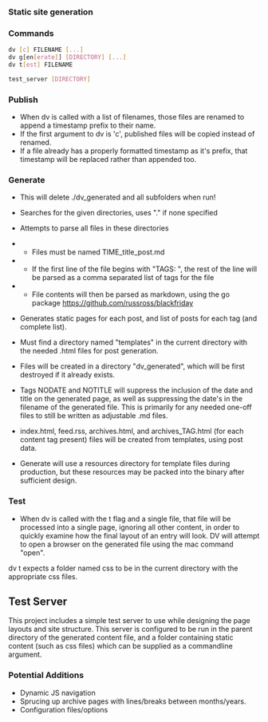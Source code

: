 ### Static site generation

### Commands
```bash
dv [c] FILENAME [...]
dv g[en[erate]] [DIRECTORY] [...]
dv t[est] FILENAME

test_server [DIRECTORY]
```

### Publish
* When dv is called with a list of filenames, those files are renamed to append a timestamp prefix to their name.
* If the first argument to dv is 'c', published files will be copied instead of renamed.
* If a file already has a properly formatted timestamp as it's prefix, that timestamp will be replaced rather than appended too.

### Generate
* This will delete ./dv\_generated and all subfolders when run!
* Searches for the given directories, uses "." if none specified
* Attempts to parse all files in these directories
* * Files must be named TIME\_title\_post.md
* * If the first line of the file begins with "TAGS: ", the rest of the line will be parsed as a comma separated list of tags for the file
* * File contents will then be parsed as markdown, using the go package https://github.com/russross/blackfriday

* Generates static pages for each post, and list of posts for each tag (and complete list).
* Must find a directory named "templates" in the current directory with the needed .html files for post generation.
* Files will be created in a directory "dv\_generated", which will be first destroyed if it already exists.
* Tags NODATE and NOTITLE will suppress the inclusion of the date and title on the generated page, as well as suppressing the date's in the filename of the generated file.  This is primarily for any needed one-off files to still be written as adjustable .md files.
* index.html, feed.rss, archives.html, and archives\_TAG.html (for each content tag present) files will be created from templates, using post data.
* Generate will use a resources directory for template files during production, but these resources may be packed into the binary after sufficient design.

### Test
* When dv is called with the t flag and a single file, that file will be processed into a single page, ignoring all other content, in order to quickly examine how the final layout of an entry will look.  DV will attempt to open a browser on the generated file using the mac command "open".

dv t expects a folder named css to be in the current directory with the appropriate css files.

## Test Server
This project includes a simple test server to use while designing the page layouts and site structure.  This server is configured to be run in the parent directory of the generated content file, and a folder containing static content (such as css files) which can be supplied as a commandline argument. 

### Potential Additions
* Dynamic JS navigation
* Sprucing up archive pages with lines/breaks between months/years.
* Configuration files/options

